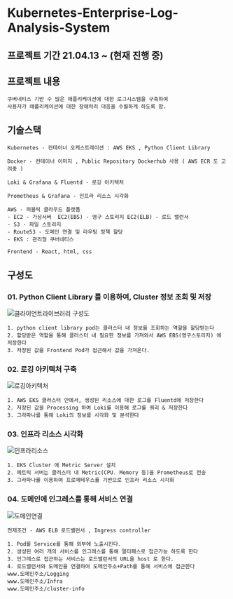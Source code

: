 # Kubernetes-Enterprise-Log-Analysis-System

## 프로젝트 기간 21.04.13 ~ (현재 진행 중)

## 프로젝트 내용
```
쿠버네티스 기반 수 많은 애플리케이션에 대한 로그시스템을 구축하여 
사용자가 애플리케이션에 대한 장애처리 대응을 수월하게 하도록 함.
```

## 기술스택
```
Kubernetes - 컨테이너 오케스트레이션 : AWS EKS , Python Client Library

Docker - 컨테이너 이미지 , Public Repository Dockerhub 사용 ( AWS ECR 도 고려중 ) 

Loki & Grafana & Fluentd - 로깅 아키텍처 

Prometheus & Grafana - 인프라 리소스 시각화

AWS - 퍼블릭 클라우드 플랫폼
- EC2 - 가상서버  EC2(EBS) - 영구 스토리지 EC2(ELB) - 로드 밸런서
- S3 - 파일 스토리지
- Route53 - 도메인 연결 및 라우팅 정책 할당
- EKS : 관리형 쿠버네티스

Frontend - React, html, css 
```

## 구성도
### 01. Python Client Library 를 이용하여, Cluster 정보 조회 및 저장
![클라이언트라이브러리 구성도](https://user-images.githubusercontent.com/50174803/126032225-c86e75cd-3c31-4be7-9416-a422cebe37ce.PNG)

```
1. python client library pod는 클러스터 내 정보를 조회하는 역할을 할당받는다
2. 할당받은 역할을 통해 클러스터 내 필요한 정보를 가져와서 AWS EBS(영구스토리지) 에 저장한다
3. 저장된 값을 Frontend Pod가 접근해서 값을 가져온다. 
```

### 02. 로깅 아키텍처 구축
![로깅아키텍처](https://user-images.githubusercontent.com/50174803/126032390-bd11515d-2bd6-4933-955e-67322b01c776.png)

```
1. AWS EKS 클러스터 안에서, 생성된 리소스에 대한 로그를 Fluentd에 저장한다
2. 저장된 값을 Processing 하여 Loki를 이용해 로그를 쿼리 & 저장한다
3. 그라파나를 통해 Loki의 정보를 시각화 및 분석한다
```
### 03. 인프라 리소스 시각화
![인프라리소스](https://user-images.githubusercontent.com/50174803/126032478-0cb45a3a-2fa0-4485-935e-899693f5be53.png)

```
1. EKS Cluster 에 Metric Server 설치
2. 메트릭 서버는 클러스터 내 Metric(CPU. Memory 등)을 Prometheus로 전송
3. 그라파나를 이용하여 프로메테우스를 기반으로 인프라 리소스 시각화
```

### 04. 도메인에 인그레스를 통해 서비스 연결
![도메인연결](https://user-images.githubusercontent.com/50174803/126032573-0a266b9b-9a10-491c-8830-825201fbe1a3.png)

```
전제조건 - AWS ELB 로드밸런서 , Ingress controller

1. Pod를 Service를 통해 외부에 노출시킨다.
2. 생성된 여러 개의 서비스를 인그레스를 통해 멀티패스로 접근가능 하도록 한다
3. 인그레스로 접근하는 서비스는 로드밸런서의 URL을 host 로 한다. 
4. 로드밸런서와 도메인을 연결하여 도메인주소+Path를 통해 서비스에 접근한다
www.도메인주소/Logging
www.도메인주소/Infra
www.도메인주소/cluster-info 
```
